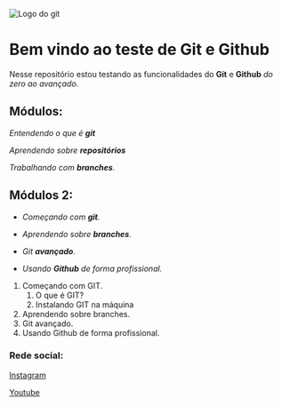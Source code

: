 ![Logo do git](https://sujeitoprogramador.com/wp-content/uploads/2021/04/gitimage.png)

# Bem vindo ao teste de Git e Github
Nesse repositório estou testando as funcionalidades do **Git** e **Github** _do zero ao avançado._

## Módulos:
_Entendendo o que é **git**_

_Aprendendo sobre **repositórios**_

_Trabalhando com **branches**._

## Módulos 2:
* _Começando com **git**._

* _Aprendendo sobre **branches**._

* _Git **avançado**._

* _Usando **Github** de forma profissional._

1. Começando com GIT.       
    1. O que é GIT?
    2. Instalando GIT na máquina
2. Aprendendo sobre branches.
3. Git avançado.
4. Usando Github de forma profissional.


### Rede social:
[Instagram](https://instagram.com)

[Youtube](https://youtube.com)